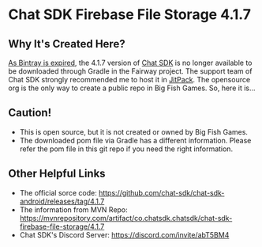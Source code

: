 # Chat SDK Firebase File Storage 4.1.7

## Why It's Created Here?
[As Bintray is expired](https://jfrog.com/blog/into-the-sunset-bintray-jcenter-gocenter-and-chartcenter/), the 4.1.7 version of [Chat SDK](https://chatsdk.co/) is no longer available to be downloaded through Gradle in the Fairway project. The support team of Chat SDK strongly recommended me to host it in [JitPack](https://jitpack.io). The opensource org is the only way to create a public repo in Big Fish Games. So, here it is...

## Caution!
- This is open source, but it is not created or owned by Big Fish Games.
- The downloaded pom file via Gradle has a different information. Please refer the pom file in this git repo if you need the right information.

## Other Helpful Links
- The official sorce code: https://github.com/chat-sdk/chat-sdk-android/releases/tag/4.1.7
- The information from MVN Repo: https://mvnrepository.com/artifact/co.chatsdk.chatsdk/chat-sdk-firebase-file-storage/4.1.7
- Chat SDK's Discord Server: https://discord.com/invite/abT5BM4

